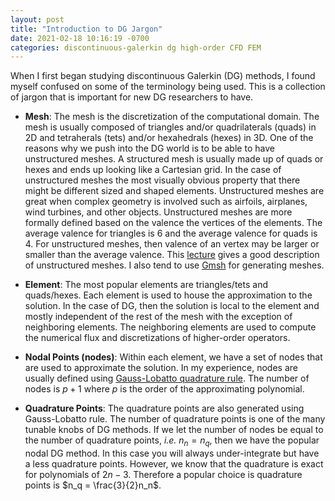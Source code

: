 ```yaml
---
layout: post
title: "Introduction to DG Jargon"
date: 2021-02-18 10:16:19 -0700
categories: discontinuous-galerkin dg high-order CFD FEM
---
```


When I first began studying discontinuous Galerkin (DG) methods, I found myself confused on some of the terminology being used. This is a collection of jargon that is important for new DG researchers to have. 

- **Mesh**: The mesh is the discretization of the computational domain. The mesh is usually composed of triangles and/or quadrilaterals (quads) in 2D and tetraherals (tets) and/or hexahedrals (hexes) in 3D. One of the reasons why we push into the DG world is to be able to have unstructured meshes. A structured mesh is usually made up of quads or hexes and ends up looking like a Cartesian grid. In the case of unstructured meshes the most visually obvious property that there might be different sized and shaped elements. Unstructured meshes are great when complex geometry is involved such as airfoils, airplanes, wind turbines, and other objects. Unstructured meshes are more formally defined based on the valence the vertices of the elements. The average valence for triangles is 6 and the average valence for quads is 4. For unstructured meshes, then valence of an vertex may be larger or smaller than the average valence. This [lecture](http://www.hao-li.com/cs599-ss2015/slides/Lecture01.2.pdf) gives a good description of unstructured meshes. I also tend to use [Gmsh](https://gmsh.info/) for generating meshes.

- **Element**: The most popular elements are triangles/tets and quads/hexes. Each element is used to house the approximation to the solution. In the case of DG, then the solution is local to the element and mostly independent of the rest of the mesh with the exception of neighboring elements. The neighboring elements are used to compute the numerical flux and discretizations of higher-order operators. 

- **Nodal Points (nodes)**: Within each element, we have a set of nodes that are used to approximate the solution. In my experience, nodes are usually defined using [Gauss-Lobatto quadrature rule](https://en.wikipedia.org/wiki/Gaussian_quadrature#Gauss%E2%80%93Lobatto_rules). The number of nodes is $p+1$ where $p$ is the order of the approximating polynomial.

- **Quadrature Points**: The quadrature points are also generated using Gauss-Lobatto rule. The number of quadrature points is one of the many tunable knobs of DG methods. If we let the number of nodes be equal to the number of quadrature points, *i.e.* $n_n = n_q$, then we have the popular nodal DG method. In this case you will always under-integrate but have a less quadrature points. However, we know that the quadrature is exact for polynomials of $2n-3$. Therefore a popular choice is quadrature points is $n_q = \frac{3}{2}n_n$. 